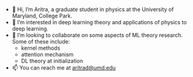 - 👋 Hi, I’m Aritra, a graduate student in physics at the University of Maryland, College Park.
- 👀 I’m interested in deep learning theory and applications of physics to deep learning.
- 💞️ I’m looking to collaborate on some aspects of ML theory research. Some of these include:
   - kernel methods
   - attention mechanism
   - DL theory at initialization
- 📫 You can reach me at aritrad@umd.edu 

<!---
a-writes-code/a-writes-code is a ✨ special ✨ repository because its `README.md` (this file) appears on your GitHub profile.
You can click the Preview link to take a look at your changes.
--->
